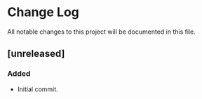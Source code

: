 # Change Log

All notable changes to this project will be documented in this file.

## [unreleased]

### Added

- Initial commit.

